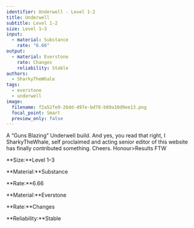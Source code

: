 ```yaml
---
identifier: Underwell - Level 1-2
title: Underwell
subtitle: Level 1-2
size: Level 1–3
input:
  - material: Substance
    rate: "6.66"
output:
  - material: Everstone
    rate: Changes
    reliability: Stable
authors:
  - SharkyTheWhale
tags:
  - everstone
  - underwell
image:
  filename: f2a52fe9-26dd-497e-bd78-b69a10d9ee13.png
  focal_point: Smart
  preview_only: false
---
```

A “Guns Blazing” Underwell build.  And yes, you read that right, I SharkyTheWhale, self proclaimed and acting senior editor of this website has finally contributed something. Cheers. Honour>Results FTW

**Size:**Level 1–3

**Material:**Substance

**Rate:**6.66

**Material:**Everstone

**Rate:**Changes

**Reliability:**Stable